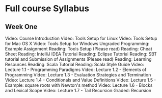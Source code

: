 # Full course Syllabus

## Week One
Video: Course Introduction
Video: Tools Setup for Linux
Video: Tools Setup for Mac OS X
Video: Tools Setup for Windows
Ungraded Programming: Example Assignment
Reading: Tools Setup (Please read)
Reading: Cheat Sheet
Reading: IntelliJ IDEA Tutorial
Reading: Eclipse Tutorial
Reading: SBT tutorial and Submission of Assignments (Please read)
Reading: Learning Resources
Reading: Scala Tutorial
Reading: Scala Style Guide
Video: Lecture 1.1 - Programming Paradigms
Video: Lecture 1.2 - Elements of Programming
Video: Lecture 1.3 - Evaluation Strategies and Termination
Video: Lecture 1.4 - Conditionals and Value Definitions
Video: Lecture 1.5 - Example: square roots with Newton's method
Video: Lecture 1.6 - Blocks and Lexical Scope
Video: Lecture 1.7 - Tail Recursion
Graded: Recursion
